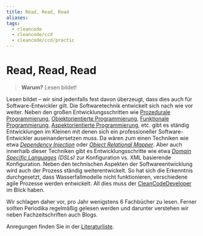 ```yaml
---
title: Read, Read, Read
aliases: 
tags:
  - cleancode
  - cleancode/ccd
  - cleancode/ccd/practic
---
```

# Read, Read, Read

>**Warum?**
>Lesen bildet!

Lesen bildet – wir sind jedenfalls fest davon überzeugt, dass dies auch für Software-Entwickler gilt. Die Softwaretechnik entwickelt sich nach wie vor weiter. Neben den großen Entwicklungsschritten wie [Prozedurale Programmierung](Prozedurale%20Programmierung), [Objektorientierte Programmierung](OOP), [Funktionale Programmierung](Funktionale%20Programmierung), [Aspektorientierte Programmierung](Aspektorientierte%20Programmierung), etc. gibt es ständig Entwicklungen im Kleinen mit denen sich ein professioneller Software-Entwickler auseinandersetzen muss. Da wären zum einen Techniken wie etwa _[Dependency Injection](Dependency%20Injection)_ oder _[Object Relational Mapper](Object%20Relational%20Mapper)_. Aber auch innerhalb dieser Techniken gibt es Entwicklungsschritte wie etwa _[Domain Specific Languages](Domain%20Specific%20Languages) (DSLs)_ zur Konfiguration vs. XML basierende Konfiguration. Neben den technischen Aspekten der Softwareentwicklung wird auch der Prozess ständig weiterentwickelt. So hat sich die Erkenntnis durchgesetzt, dass Wasserfallmodelle nicht funktionieren, verschiedene agile Prozesse werden entwickelt. All dies muss der [CleanCodeDeveloper](docs/main/CleanCode/CleanCodeDeveloper.md) im Blick haben.

Wir schlagen daher vor, pro Jahr wenigstens 6 Fachbücher zu lesen. Ferner sollten Periodika regelmäßig gelesen werden und darunter verstehen wir neben Fachzeitschriften auch Blogs.

Anregungen finden Sie in der [Literaturliste](https://clean-code-developer.de/weitere-infos/literatur/).
